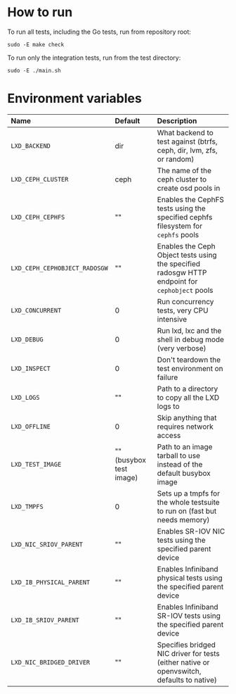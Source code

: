 # How to run

To run all tests, including the Go tests, run from repository root:

    sudo -E make check

To run only the integration tests, run from the test directory:

    sudo -E ./main.sh

# Environment variables

Name                           | Default                   | Description
:--                            | :---                      | :----------
`LXD_BACKEND`                  | dir                       | What backend to test against (btrfs, ceph, dir, lvm, zfs, or random)
`LXD_CEPH_CLUSTER`             | ceph                      | The name of the ceph cluster to create osd pools in
`LXD_CEPH_CEPHFS`              | ""                        | Enables the CephFS tests using the specified cephfs filesystem for `cephfs` pools
`LXD_CEPH_CEPHOBJECT_RADOSGW`  | ""                        | Enables the Ceph Object tests using the specified radosgw HTTP endpoint for `cephobject` pools
`LXD_CONCURRENT`               | 0                         | Run concurrency tests, very CPU intensive
`LXD_DEBUG`                    | 0                         | Run lxd, lxc and the shell in debug mode (very verbose)
`LXD_INSPECT`                  | 0                         | Don't teardown the test environment on failure
`LXD_LOGS `                    | ""                        | Path to a directory to copy all the LXD logs to
`LXD_OFFLINE`                  | 0                         | Skip anything that requires network access
`LXD_TEST_IMAGE`               | "" (busybox test image)   | Path to an image tarball to use instead of the default busybox image
`LXD_TMPFS`                    | 0                         | Sets up a tmpfs for the whole testsuite to run on (fast but needs memory)
`LXD_NIC_SRIOV_PARENT`         | ""                        | Enables SR-IOV NIC tests using the specified parent device
`LXD_IB_PHYSICAL_PARENT`       | ""                        | Enables Infiniband physical tests using the specified parent device
`LXD_IB_SRIOV_PARENT`          | ""                        | Enables Infiniband SR-IOV tests using the specified parent device
`LXD_NIC_BRIDGED_DRIVER`       | ""                        | Specifies bridged NIC driver for tests (either native or openvswitch, defaults to native)

